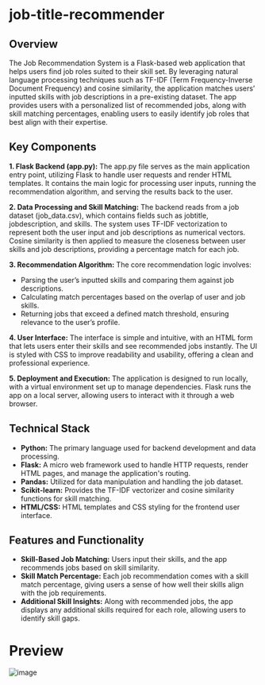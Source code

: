 # job-title-recommender
## Overview
The Job Recommendation System is a Flask-based web application that helps users find job roles suited to their skill set. By leveraging natural language processing techniques such as TF-IDF (Term Frequency-Inverse Document Frequency) and cosine similarity, the application matches users’ inputted skills with job descriptions in a pre-existing dataset. The app provides users with a personalized list of recommended jobs, along with skill matching percentages, enabling users to easily identify job roles that best align with their expertise.

## Key Components
**1. **Flask Backend (app.py):**** The app.py file serves as the main application entry point, utilizing Flask to handle user requests and render HTML templates. It contains the main logic for processing user inputs, running the recommendation algorithm, and serving the results back to the user.

**2. Data Processing and Skill Matching:** The backend reads from a job dataset (job_data.csv), which contains fields such as jobtitle, jobdescription, and skills. The system uses TF-IDF vectorization to represent both the user input and job descriptions as numerical vectors. Cosine similarity is then applied to measure the closeness between user skills and job descriptions, providing a percentage match for each job.

**3. Recommendation Algorithm:** The core recommendation logic involves:
- Parsing the user’s inputted skills and comparing them against job descriptions.
- Calculating match percentages based on the overlap of user and job skills.
- Returning jobs that exceed a defined match threshold, ensuring relevance to the user’s profile.
  
**4. User Interface:** The interface is simple and intuitive, with an HTML form that lets users enter their skills and see recommended jobs instantly. The UI is styled with CSS to improve readability and usability, offering a clean and professional experience.

**5. Deployment and Execution:** The application is designed to run locally, with a virtual environment set up to manage dependencies. Flask runs the app on a local server, allowing users to interact with it through a web browser.

## Technical Stack
- **Python:** The primary language used for backend development and data processing.
- **Flask:** A micro web framework used to handle HTTP requests, render HTML pages, and manage the application's routing.
- **Pandas:** Utilized for data manipulation and handling the job dataset.
- **Scikit-learn:** Provides the TF-IDF vectorizer and cosine similarity functions for skill matching.
- **HTML/CSS:** HTML templates and CSS styling for the frontend user interface.

## Features and Functionality
- **Skill-Based Job Matching:** Users input their skills, and the app recommends jobs based on skill similarity.
- **Skill Match Percentage:** Each job recommendation comes with a skill match percentage, giving users a sense of how well their skills align with the job requirements.
- **Additional Skill Insights:** Along with recommended jobs, the app displays any additional skills required for each role, allowing users to identify skill gaps.

# Preview 
![image](https://github.com/user-attachments/assets/51efd242-9213-4e0d-a923-f5c88506e77c)


